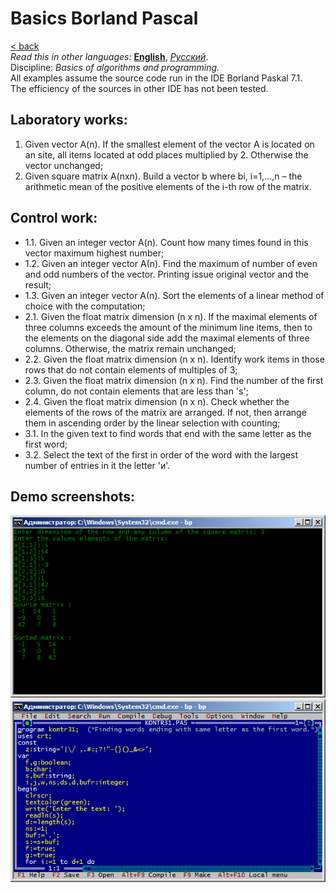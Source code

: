 # Basics Borland Pascal
[&lt; back](../)  
*Read this in other languages:* **[English](README.en.md)**, *[Русский](README.md)*.  
Discipline: *Basics of algorithms and programming.*  
All examples assume the source code run in the IDE Borland Paskal 7.1.  
The efficiency of the sources in other IDE has not been tested.

## Laboratory works:
1. Given vector A(n). If the smallest element of the vector A is located on an site, all items located at odd places multiplied by 2. Otherwise the vector unchanged;
2. Given square matrix A(nхn). Build a vector b where bi, i=1,…,n – the arithmetic mean of the positive elements of the i-th row of the matrix.

## Control work:
* 1.1. Given an integer vector A(n). Count how many times found in this vector maximum highest number;
* 1.2. Given an integer vector А(n). Find the maximum of number of even and odd numbers of the vector. Printing issue original vector and the result;
* 1.3. Given an integer vector А(n). Sort the elements of a linear method of choice with the computation;
* 2.1. Given the float matrix dimension (n x n). If the maximal elements of three columns exceeds the amount of the minimum line items, then to the elements on the diagonal side add the maximal elements of three columns. Otherwise, the matrix remain unchanged;
* 2.2. Given the float matrix dimension (n x n). Identify work items in those rows that do not contain elements of multiples of 3;
* 2.3. Given the float matrix dimension (n x n). Find the number of the first column, do not contain elements that are less than 's';
* 2.4. Given the float matrix dimension (n x n). Check whether the elements of the rows of the matrix are arranged. If not, then arrange them in ascending order by the linear selection with counting;
* 3.1. In the given text to find words that end with the same letter as the first word;
* 3.2. Select the text of the first in order of the word with the largest number of entries in it the letter 'и'.

## Demo screenshots:

![Task 2.4](screenshots/contr24.png)
![Task 3.1 in IDE](screenshots/ide_contr31.png)